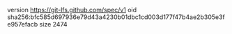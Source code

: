 version https://git-lfs.github.com/spec/v1
oid sha256:bfc585d697936e79d43a4230b01dbc1cd003d177f47b4ae2b305e3fe957efacb
size 2474
